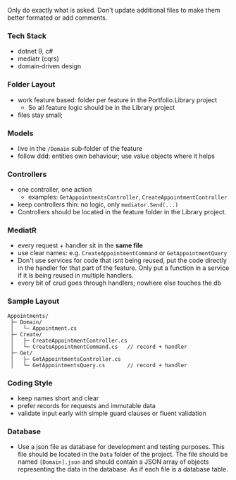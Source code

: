 Only do exactly what is asked. Don't update additional files to make them better formated or add comments.

### Tech Stack

- dotnet 9, c#
- mediatr (cqrs)
- domain‑driven design

### Folder Layout

- work feature based: folder per feature in the Portfolio.Library project
    - So all feature logic should be in the Library project
- files stay small;

### Models

- live in the `/Domain` sub‑folder of the feature
- follow ddd: entities own behaviour; use value objects where it helps

### Controllers

- one controller, one action
    - examples: `GetAppointmentsController`, `CreateAppointmentController`
- keep controllers thin: no logic, only `mediator.Send(...)`
- Controllers should be located in the feature folder in the Library project.

### MediatR

- every request + handler sit in the **same file**
- use clear names: e.g. `CreateAppointmentCommand` or `GetAppointmentQuery`
- Don't use services for code that isnt being reused, put the code directly in the handler for that part of the feature. Only put a function in a service if it is being reused in multiple handlers.
- every bit of crud goes through handlers; nowhere else touches the db

### Sample Layout

```
Appointments/
 ├─ Domain/
 │   └─ Appointment.cs
 ├─ Create/
 │   ├─ CreateAppointmentController.cs
 │   └─ CreateAppointmentCommand.cs   // record + handler
 ├─ Get/
 │   ├─ GetAppointmentsController.cs
 │   └─ GetAppointmentsQuery.cs       // record + handler

```

### Coding Style

- keep names short and clear
- prefer records for requests and immutable data
- validate input early with simple guard clauses or fluent validation

### Database

- Use a json file as database for development and testing purposes. This file should be located in the `Data` folder of the project. The file should be named `[Domain].json` and should contain a JSON array of objects representing the data in the database. As if each file is a database table.